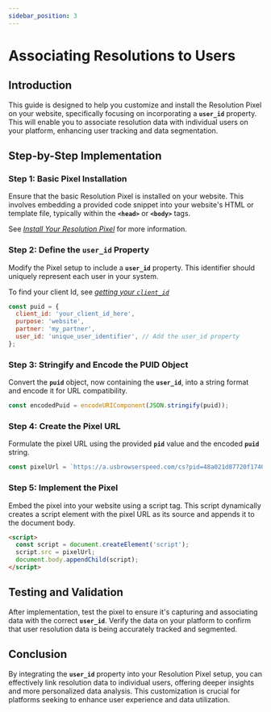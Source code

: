 ```yaml
---
sidebar_position: 3
---
```


# Associating Resolutions to Users

## **Introduction**

This guide is designed to help you customize and install the Resolution Pixel on your website, specifically focusing on incorporating a **`user_id`** property. This will enable you to associate resolution data with individual users on your platform, enhancing user tracking and data segmentation.

## **Step-by-Step Implementation**

### **Step 1: Basic Pixel Installation**

Ensure that the basic Resolution Pixel is installed on your website. This involves embedding a provided code snippet into your website's HTML or template file, typically within the **`<head>`** or **`<body>`** tags.

See _[Install Your Resolution Pixel](/docs/resolution-pixel/install-pixel)_ for more information.

### **Step 2: Define the `user_id` Property**

Modify the Pixel setup to include a **`user_id`** property. This identifier should uniquely represent each user in your system.

To find your client Id, see _[getting your `client_id`](/docs/resolution-pixel/create-a-pixel#getting-your-client_id)_

```jsx
const puid = {
  client_id: 'your_client_id_here',
  purpose: 'website',
  partner: 'my_partner',
  user_id: 'unique_user_identifier', // Add the user_id property
};
```

### **Step 3: Stringify and Encode the PUID Object**

Convert the **`puid`** object, now containing the **`user_id`**, into a string format and encode it for URL compatibility.

```jsx
const encodedPuid = encodeURIComponent(JSON.stringify(puid));
```

### **Step 4: Create the Pixel URL**

Formulate the pixel URL using the provided **`pid`** value and the encoded **`puid`** string.

```jsx
const pixelUrl = `https://a.usbrowserspeed.com/cs?pid=48a021d87720f17403d730658979d7f60e9cec91937e82072c66f611748dd47d&puid=${encodedPuid}`;
```

### **Step 5: Implement the Pixel**

Embed the pixel into your website using a script tag. This script dynamically creates a script element with the pixel URL as its source and appends it to the document body.

```html
<script>
  const script = document.createElement('script');
  script.src = pixelUrl;
  document.body.appendChild(script);
</script>
```

## **Testing and Validation**

After implementation, test the pixel to ensure it's capturing and associating data with the correct **`user_id`**. Verify the data on your platform to confirm that user resolution data is being accurately tracked and segmented.

## **Conclusion**

By integrating the **`user_id`** property into your Resolution Pixel setup, you can effectively link resolution data to individual users, offering deeper insights and more personalized data analysis. This customization is crucial for platforms seeking to enhance user experience and data utilization.
